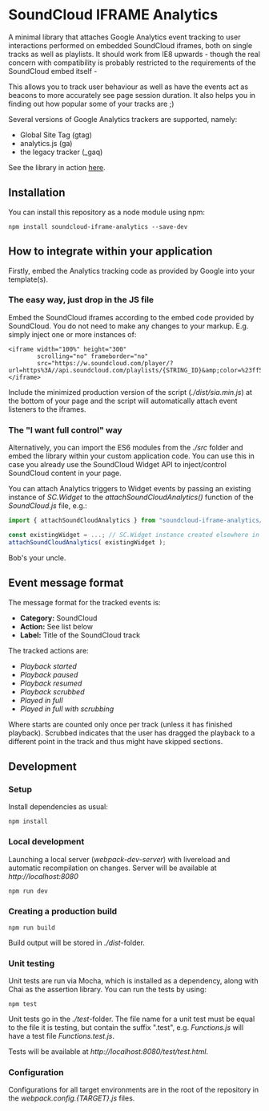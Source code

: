 SoundCloud IFRAME Analytics
===========================

A minimal library that attaches Google Analytics event tracking to user interactions
performed on embedded SoundCloud iframes, both on single tracks as well as playlists. It should
work from IE8 upwards - though the real concern with compatibility is probably restricted to the
requirements of the SoundCloud embed itself -

This allows you to track user behaviour as well as have the events act as beacons to
more accurately see page session duration. It also helps you in finding out how popular
some of your tracks are ;)

Several versions of Google Analytics trackers are supported, namely:

* Global Site Tag (gtag)
* analytics.js (ga)
* the legacy tracker (_gaq)

See the library in action [here](http://rawgit.com/igorski/soundcloud-iframe-analytics/master/dist/index.html).

## Installation

You can install this repository as a node module using npm:

    npm install soundcloud-iframe-analytics --save-dev

## How to integrate within your application

Firstly, embed the Analytics tracking code as provided by Google into your template(s).

### The easy way, just drop in the JS file

Embed the SoundCloud iframes according to the embed code provided by SoundCloud. You do not need to make
any changes to your markup. E.g. simply inject one or more instances of:

    <iframe width="100%" height="300"
            scrolling="no" frameborder="no"
            src="https://w.soundcloud.com/player/?url=https%3A//api.soundcloud.com/playlists/{STRING_ID}&amp;color=%23ff5500&amp;auto_play=false&amp;hide_related=false&amp;show_comments=true&amp;show_user=true&amp;show_reposts=false&amp;show_teaser=true">
    </iframe>

Include the minimized production version of the script (_./dist/sia.min.js_) at the bottom of your page
and the script will automatically attach event listeners to the iframes.

### The "I want full control" way

Alternatively, you can import the ES6 modules from the _./src_ folder and embed the library
within your custom application code. You can use this in case you already use the SoundCloud Widget
API to inject/control SoundCloud content in your page.

You can attach Analytics triggers to Widget events by passing an existing instance of _SC.Widget_ to
the _attachSoundCloudAnalytics()_ function of the _SoundCloud.js_ file, e.g.:

```JavaScript
import { attachSoundCloudAnalytics } from "soundcloud-iframe-analytics/soundcloud/SoundCloud.js";

const existingWidget = ...; // SC.Widget instance created elsewhere in your application
attachSoundCloudAnalytics( existingWidget );
```

Bob's your uncle.

## Event message format

The message format for the tracked events is:

 * **Category:** SoundCloud
 * **Action:** See list below
 * **Label:** Title of the SoundCloud track

The tracked actions are:

 * _Playback started_
 * _Playback paused_
 * _Playback resumed_
 * _Playback scrubbed_
 * _Played in full_
 * _Played in full with scrubbing_

Where starts are counted only once per track (unless it has finished playback).
Scrubbed indicates that the user has dragged the playback to a different point in the track and thus
might have skipped sections.

## Development

### Setup

Install dependencies as usual:

    npm install

### Local development

Launching a local server (_webpack-dev-server_) with livereload and
automatic recompilation on changes. Server will be available at
_http://localhost:8080_

    npm run dev

### Creating a production build

    npm run build

Build output will be stored in _./dist_-folder.

### Unit testing

Unit tests are run via Mocha, which is installed as a dependency, along
with Chai as the assertion library. You can run the tests by using:

    npm test

Unit tests go in the _./test_-folder. The file name for a unit test must
be equal to the file it is testing, but contain the suffix ".test",
e.g. _Functions.js_ will have a test file _Functions.test.js_.

Tests will be available at _http://localhost:8080/test/test.html_.

### Configuration

Configurations for all target environments are in the root of the
repository in the _webpack.config.{TARGET}.js_ files.
